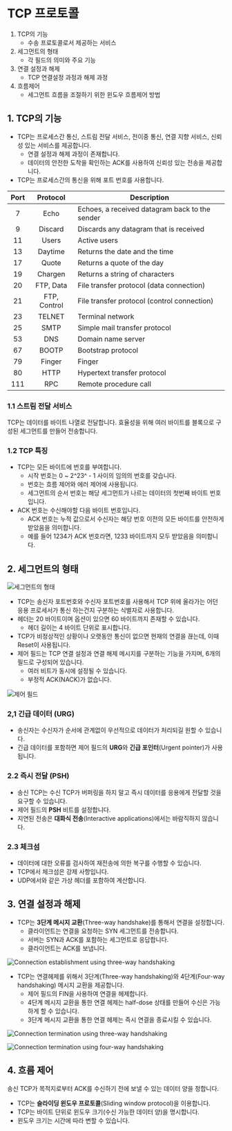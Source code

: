 # TCP 프로토콜

1. TCP의 기능
   - 수송 프로토콜로서 제공하는 서비스
2. 세그먼트의 형태
   - 각 필드의 의미와 주요 기능
3. 연결 설정과 해제
   - TCP 연결설정 과정과 해제 과정
4. 흐름제어
   - 세그먼트 흐름을 조절하기 위한 윈도우 흐름제어 방법

## 1. TCP의 기능

- TCP는 프로세스간 통신, 스트림 전달 서비스, 전이중 통신, 연결 지향 서비스, 신뢰성 있는 서비스를 제공합니다.
  - 연결 설정과 해제 과정이 존재합니다.
  - 데이터의 안전한 도착을 확인하는 ACK를 사용하여 신뢰성 있는 전송을 제공합니다.
- TCP는 프로세스간의 통신을 위해 포트 번호를 사용합니다.

| Port |   Protocol   | Description                                    |
| :--: | :----------: | ---------------------------------------------- |
|  7   |     Echo     | Echoes, a received datagram back to the sender |
|  9   |   Discard    | Discards any datagram that is received         |
|  11  |    Users     | Active users                                   |
|  13  |   Daytime    | Returns the date and the time                  |
|  17  |    Quote     | Returns a quote of the day                     |
|  19  |   Chargen    | Returns a string of characters                 |
|  20  |  FTP, Data   | File transfer protocol (data connection)       |
|  21  | FTP, Control | File transfer protocol (control connection)    |
|  23  |    TELNET    | Terminal network                               |
|  25  |     SMTP     | Simple mail transfer protocol                  |
|  53  |     DNS      | Domain name server                             |
|  67  |    BOOTP     | Bootstrap protocol                             |
|  79  |    Finger    | Finger                                         |
|  80  |     HTTP     | Hypertext transfer protocol                    |
| 111  |     RPC      | Remote procedure call                          |

### 1.1 스트림 전달 서비스

TCP는 데이터를 바이트 나열로 전달합니다. 효율성을 위해 여러 바이트를 블록으로 구성된 세그먼트를 만들어 전송합니다.

### 1.2 TCP 특징

- TCP는 모든 바이트에 번호를 부여합니다.
  - 시작 번호는 0 ~ 2^23^ - 1 사이의 임의의 번호를 갖습니다.
  - 번호는 흐름 제어와 에러 제어에 사용됩니다.
  - 세그먼트의 순서 번호는 해당 세그먼트가 나르는 데이터의 첫번째 바이트 번호입니다.
- ACK 번호는 수신해야할 다음 바이트 번호입니다.
  - ACK 번호는 누적 값으로서 수신자는 해당 번호 이전의 모든 바이트를 안전하게 받았음을 의미합니다.
  - 예를 들어 1234가 ACK 번호라면, 1233 바이트까지 모두 받았음을 의미합니다.

## 2. 세그먼트의 형태

![세그먼트의 형태](../_images/network1801.png)

- TCP는 송신자 포트번호와 수신자 포트번호를 사용해서 TCP 위에 올라가는 어던 응용 프로세서가 통신 하는건지 구분하는 식별자로 사용합니다.
- 헤더는 20 바이트이며 옵션이 있으면 60 바이트까지 존재할 수 있습니다.
  - 헤더 길이는 4 바이트 단위로 표시합니다.
- TCP가 비정상적인 상황이나 오랫동안 통신이 없으면 현재의 연결을 끊는데, 이때 Reset이 사용됩니다.
- 제어 필드는 TCP 연결 설정과 연결 해제 메시지를 구분하는 기능을 가지며, 6개의 필드로 구성되어 있습니다.
  - 여러 비트가 동시에 설정될 수 있습니다.
  - 부정적 ACK(NACK)가 없습니다.

![제어 필드](../_images/network1802.png)

### 2,1 긴급 데이터 (URG)

- 송신자는 수신자가 순서에 관계없이 우선적으로 데이터가 처리되길 원할 수 있습니다.
- 긴급 데이터를 포함하면 제어 필드의 **URG**와 **긴급 포인터**(Urgent pointer)가 사용됩니다.

### 2.2 즉시 전달 (PSH)

- 송신 TCP는 수신 TCP가 버퍼링을 하지 말고 즉시 데이터를 응용에게 전달할 것을 요구할 수 있습니다.
- 제어 필드의 **PSH** 비트를 설정합니다.
- 지연된 전송은 **대화식 전송**(Interactive applications)에서는 바람직하지 않습니다.

### 2.3 체크섬

- 데이터에 대한 오류를 검사하여 재전송에 의한 복구를 수행할 수 있습니다.
- TCP에서 체크섬은 강제 사항입니다.
- UDP에서와 같은 가상 헤더를 포함하여 계산합니다.

## 3. 연결 설정과 해제

- TCP는 **3단계 메시지 교환**(Three-way handshake)를 통해서 연결을 설정합니다.
  - 클라이언트는 연결을 요청하는 SYN 세그먼트를 전송합니다.
  - 서버는 SYN과 ACK를 포함하는 세그먼트로 응답합니다.
  - 클라이언트는 ACK를 보냅니다.

![Connection establishment using three-way handshaking](../_images/network1803.png)

- TCP는 연결헤제를 위해서 3단계(Three-way handshaking)와 4단계(Four-way handshaking) 메시지 교환을 제공합니다.
  - 제어 필드의 FIN을 사용하여 연결을 헤제합니다.
  - 4단계 메시지 교환을 통한 연결 헤제는 half-dose 상태를 만들어 수신은 가능하게 할 수 있습니다.
  - 3단계 메시지 교환을 통한 연결 헤제는 즉시 연결을 종료시킬 수 있습니다.

![Connection termination using three-way handshaking](../_images/network1804.png)

![Connection termination using four-way handshaking](../_images/network1805.png)

## 4. 흐름 제어

송신 TCP가 목적지로부터 ACK를 수신하기 전에 보낼 수 있는 데이터 양을 정합니다.

- TCP는 **슬라이딩 윈도우 프로토콜**(Sliding window protocol)을 이용합니다.
- TCP는 바이트 단위로 윈도우 크기(수신 가능한 데이터 양)을 명시합니다.
- 윈도우 크기는 시간에 따라 변할 수 있습니다.
